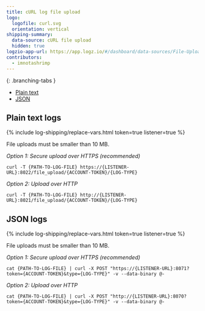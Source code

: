 ```yaml
---
title: cURL log file upload
logo:
  logofile: curl.svg
  orientation: vertical
shipping-summary:
  data-source: cURL file upload
  hidden: true
logzio-app-url: https://app.logz.io/#/dashboard/data-sources/File-UploadcURL
contributors:
  - imnotashrimp
---
```


<div class="branching-container">

{: .branching-tabs }
  * [Plain text](#plain-text-config)
  * [JSON](#json-config)

<div id="plain-text-config">

## Plain text logs

{% include log-shipping/replace-vars.html token=true listener=true %}

<div class="info-box important">
  File uploads must be smaller than 10 MB.
</div>

_Option 1: Secure upload over HTTPS (recommended)_

```shell
curl -T {PATH-TO-LOG-FILE} https://{LISTENER-URL}:8022/file_upload/{ACCOUNT-TOKEN}/{LOG-TYPE}
```

_Option 2: Upload over HTTP_

```shell
curl -T {PATH-TO-LOG-FILE} http://{LISTENER-URL}:8021/file_upload/{ACCOUNT-TOKEN}/{LOG-TYPE}
```

</div>


<div id="json-config">

## JSON logs

{% include log-shipping/replace-vars.html token=true listener=true %}

<div class="info-box important">
  File uploads must be smaller than 10 MB.
</div>

_Option 1: Secure upload over HTTPS (recommended)_

```shell
cat {PATH-TO-LOG-FILE} | curl -X POST "https://{LISTENER-URL}:8071?token={ACCOUNT-TOKEN}&type={LOG-TYPE}" -v --data-binary @-
```

_Option 2: Upload over HTTP_

```shell
cat {PATH-TO-LOG-FILE} | curl -X POST "http://{LISTENER-URL}:8070?token={ACCOUNT-TOKEN}&type={LOG-TYPE}" -v --data-binary @-
```

</div>


</div>